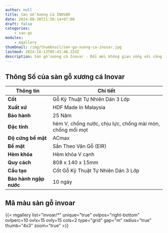 ```yaml
---
author: null
title: Sàn Gỗ Xương Cá INOVAR
date: 2024-08-30T21:50:14+07:00
draft: false
categories:
    - san-go
modules:
    - mgallery
thumbnail: /img/thumbnail/san-go-xuong-ca-inovar.jpg
lastmod: 2024-10-13T05:43:48.224Z
description: Sàn gỗ xương cá Inovar - Đổi mới không gian sống với công nghệ tiên tiến. Chống ẩm ưu việt, đa dạng họa tiết. Lựa chọn thông minh cho ngôi nhà hiện đại.
---
```


## Thông Số của sàn gỗ xương cá Inovar

| **Thông tin**                  | **Chi tiết**                                                |
|---------------------------------|------------------------------------------------------------|
| **Cốt**                         | Gỗ Kỹ Thuật Tự Nhiên Dán 3 Lớp                             |
| **Xuất xứ**                     | HDF Made In Malaysia                                       |
| **Bảo hành**                    | 25 Năm                                                     |
| **Đặc tính**                    | hèm V, chống nước, chịu lực, chống mài mòn, chống mối mọt  |
| **Độ cứng bề mặt**              | ACmax                                                      |
| **Bề mặt**                      | Sần Theo Vân Gỗ (EIR)                                      |
| **Hèm khóa**                    | Hèm khóa V cạnh                                            |
| **Quy cách**                    | 808 x 140 x 15mm                                           |
| **Cấu tạo**                     | Cốt Gỗ Kỹ Thuật Tự Nhiên Dán 3 Lớp                         |
| **Bảo hành ngập nước**          | 10 ngày                                                    |


## Mã màu sàn gỗ invoar

{{< mgallery list="invoar/*" unique="true" ovlpos="right-bottom" ovlperc=10 ovlx=15 ovly=15 cols=2 type="grid" gap="m" radius="true" thumb="4x3" zoom="true" >}}